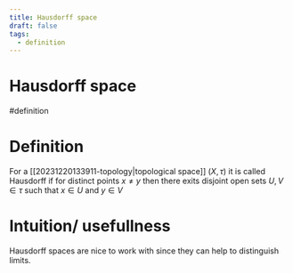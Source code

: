 ```yaml
---
title: Hausdorff space
draft: false
tags: 
  - definition
---
```

# Hausdorff space
#definition
# Definition
For a [[20231220133911-topology|topological space]] $(X, \tau)$ it is called Hausdorff if for distinct points $x \neq y$ then there exits disjoint open sets $U,V \in \tau$ such that $x \in U$ and $y\in V$

# Intuition/ usefullness
Hausdorff spaces are nice to work with since they can help to distinguish limits. 